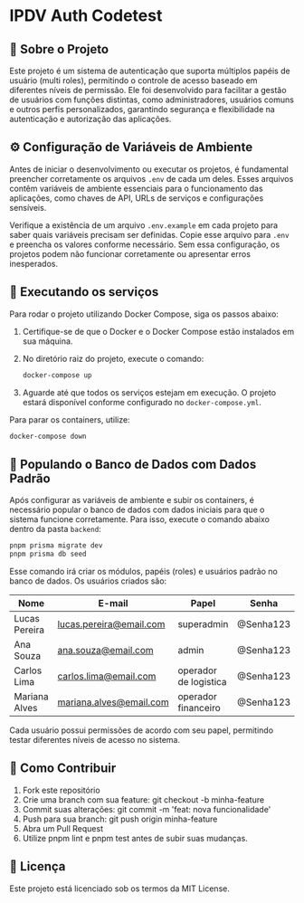# IPDV Auth Codetest

## 📝 Sobre o Projeto

Este projeto é um sistema de autenticação que suporta múltiplos papéis de usuário (multi roles), permitindo o controle de acesso baseado em diferentes níveis de permissão. Ele foi desenvolvido para facilitar a gestão de usuários com funções distintas, como administradores, usuários comuns e outros perfis personalizados, garantindo segurança e flexibilidade na autenticação e autorização das aplicações.

## ⚙️ Configuração de Variáveis de Ambiente

Antes de iniciar o desenvolvimento ou executar os projetos, é fundamental preencher corretamente os arquivos `.env` de cada um deles. Esses arquivos contêm variáveis de ambiente essenciais para o funcionamento das aplicações, como chaves de API, URLs de serviços e configurações sensíveis.

Verifique a existência de um arquivo `.env.example` em cada projeto para saber quais variáveis precisam ser definidas. Copie esse arquivo para `.env` e preencha os valores conforme necessário. Sem essa configuração, os projetos podem não funcionar corretamente ou apresentar erros inesperados.

## 🐳 Executando os serviços

Para rodar o projeto utilizando Docker Compose, siga os passos abaixo:

1. Certifique-se de que o Docker e o Docker Compose estão instalados em sua máquina.
2. No diretório raiz do projeto, execute o comando:

    ```bash
    docker-compose up
    ```

3. Aguarde até que todos os serviços estejam em execução. O projeto estará disponível conforme configurado no `docker-compose.yml`.

Para parar os containers, utilize:

```bash
docker-compose down
```

## 🌱 Populando o Banco de Dados com Dados Padrão

Após configurar as variáveis de ambiente e subir os containers, é necessário popular o banco de dados com dados iniciais para que o sistema funcione corretamente. Para isso, execute o comando abaixo dentro da pasta `backend`:

```bash
pnpm prisma migrate dev
pnpm prisma db seed
```

Esse comando irá criar os módulos, papéis (roles) e usuários padrão no banco de dados. Os usuários criados são:

| Nome             | E-mail                     | Papel                  | Senha     |
|------------------|---------------------------|------------------------|-----------|
| Lucas Pereira    | lucas.pereira@email.com   | superadmin             | @Senha123 |
| Ana Souza        | ana.souza@email.com       | admin                  | @Senha123 |
| Carlos Lima      | carlos.lima@email.com     | operador de logistica  | @Senha123 |
| Mariana Alves    | mariana.alves@email.com   | operador financeiro    | @Senha123 |

Cada usuário possui permissões de acordo com seu papel, permitindo testar diferentes níveis de acesso no sistema.

## 🤝 Como Contribuir
1. Fork este repositório
2. Crie uma branch com sua feature: git checkout -b minha-feature
3. Commit suas alterações: git commit -m 'feat: nova funcionalidade'
4. Push para sua branch: git push origin minha-feature
5. Abra um Pull Request
6. Utilize pnpm lint e pnpm test antes de subir suas mudanças.

## 📄 Licença
Este projeto está licenciado sob os termos da MIT License.
